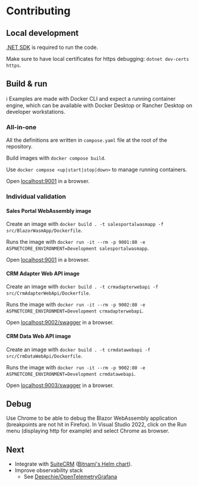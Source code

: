 ﻿# Contributing

## Local development

[.NET SDK](https://dotnet.microsoft.com/en-us/download) is required to run the code.

Make sure to have local certificates for https debugging: `dotnet dev-certs https`.

## Build & run

ℹ Examples are made with Docker CLI and expect a running container engine, which can be available with Docker Desktop or Rancher Desktop on developer workstations.

### All-in-one

All the definitions are written in `compose.yaml` file at the root of the repository.

Build images with `docker compose build`.

Use `docker compose <up|start|stop|down>` to manage running containers.

Open [localhost:9001](http://localhost:9001/) in a browser.

### Individual validation

#### Sales Portal WebAssembly image

Create an image with `docker build . -t salesportalwasmapp -f src/BlazorWasmApp/Dockerfile`.

Runs the image with `docker run -it --rm -p 9001:80 -e ASPNETCORE_ENVIRONMENT=Development salesportalwasmapp`.

Open [localhost:9001](http://localhost:9001/) in a browser.

#### CRM Adapter Web API image

Create an image with `docker build . -t crmadapterwebapi -f src/CrmAdapterWebApi/Dockerfile`.

Runs the image with `docker run -it --rm -p 9002:80 -e ASPNETCORE_ENVIRONMENT=Development crmadapterwebapi`.

Open [localhost:9002/swagger](http://localhost:9002/swagger) in a browser.

#### CRM Data Web API image

Create an image with `docker build . -t crmdatawebapi -f src/CrmDataWebApi/Dockerfile`.

Runs the image with `docker run -it --rm -p 9002:80 -e ASPNETCORE_ENVIRONMENT=Development crmdatawebapi`.

Open [localhost:9003/swagger](http://localhost:9003/swagger) in a browser.

## Debug

Use Chrome to be able to debug the Blazor WebAssembly application (breakpoints are not hit in Firefox). In Visual Studio 2022, click on the Run menu (displaying http for example) and select Chrome as browser.

## Next

* Integrate with [SuiteCRM](https://github.com/salesagility/SuiteCRM) ([Bitnami's Helm chart](https://github.com/bitnami/charts/tree/main/bitnami/suitecrm/#installing-the-chart)).
* Improve observability stack
  * See [Depechie/OpenTelemetryGrafana](https://github.com/Depechie/OpenTelemetryGrafana)
